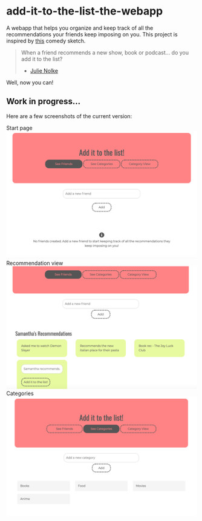 # add-it-to-the-list-the-webapp
A webapp that helps you organize and keep track of all the recommendations your friends keep imposing on you.
This project is inspired by [this](https://www.youtube.com/watch?v=89gkCNQAtNA&t=187s) comedy sketch.

> When a friend recommends a new show, book or podcast... do you add it to the list?
> - [Julie Nolke](https://www.youtube.com/channel/UCy0Pr5u-MwGXXzp_GDd4m_g)

Well, now you can! 

## Work in progress...
Here are a few screenshots of the current version:

Start page
![Start page](/assets/start.png)
Recommendation view
![Friends view](/assets/friends.png)
Categories
![Categories view](/assets/categories.png)
